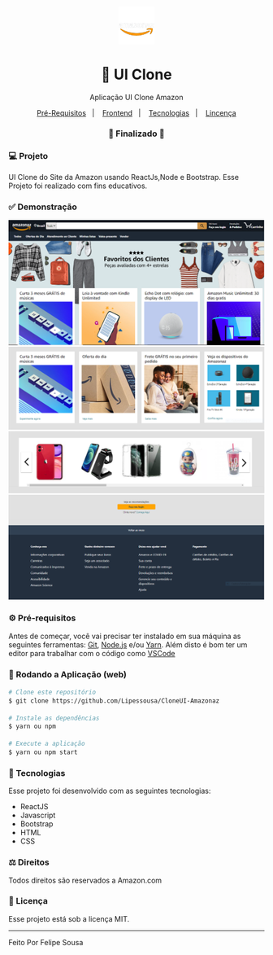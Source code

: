 <h4 align="center">
  <img src="https://github.com/Lipessousa/CloneUI-Amazonaz/blob/main/public/github/logo-amazonaz.png" alt="logo" height="75"/>
</h4>

<h1 align="center">
    🛒 UI Clone 
</h1>

<p align="center">Aplicação UI Clone Amazon</p>

<p align="center">
  <a href="#-pré-requisitos">Pré-Requisitos</a>&nbsp;&nbsp;&nbsp;|&nbsp;&nbsp;&nbsp;
  <a href="#-rodando-a-aplicação-web">Frontend</a>&nbsp;&nbsp;&nbsp;|&nbsp;&nbsp;&nbsp;
  <a href="#-tecnologias">Tecnologias</a>&nbsp;&nbsp;&nbsp;|&nbsp;&nbsp;&nbsp;
  <a href="#-licença">Lincença</a>
</p>

<h3 align="center"> 
🚧  Finalizado  🚧
</h3>

### 💻 Projeto

UI Clone do Site da Amazon usando ReactJs,Node e Bootstrap. Esse Projeto foi realizado com fins educativos.

### ✅ Demonstração
<img src="https://github.com/Lipessousa/CloneUI-Amazonaz/blob/main/public/github/Home.png" />
<img src="https://github.com/Lipessousa/CloneUI-Amazonaz/blob/main/public/github/cards.png" />
<img src="https://github.com/HugoNunes87/Clone-UI-Amazon/blob/main/public/github/carousel.png" />
<img src="https://github.com/HugoNunes87/Clone-UI-Amazon/blob/main/public/github/Footer.png" />

### ⚙ Pré-requisitos

Antes de começar, você vai precisar ter instalado em sua máquina as seguintes ferramentas:
[Git](https://git-scm.com), [Node.js](https://nodejs.org/en/) e/ou [Yarn](https://yarnpkg.com/). 
Além disto é bom ter um editor para trabalhar com o código como [VSCode](https://code.visualstudio.com/)

### 📗 Rodando a Aplicação (web)

```bash
# Clone este repositório
$ git clone https://github.com/Lipessousa/CloneUI-Amazonaz

# Instale as dependências
$ yarn ou npm

# Execute a aplicação
$ yarn ou npm start
```

### 🚀 Tecnologias

Esse projeto foi desenvolvido com as seguintes tecnologias:

- ReactJS
- Javascript
- Bootstrap
- HTML
- CSS

### ⚖ Direitos

Todos direitos são reservados a Amazon.com 

### 📝 Licença

Esse projeto está sob a licença MIT.

<hr/>

Feito Por Felipe Sousa

